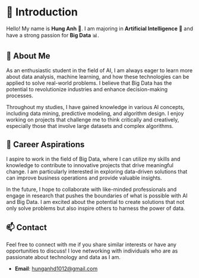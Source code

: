 # 🌟 Introduction

Hello! My name is **Hung Anh** 👋. I am majoring in **Artificial Intelligence** 🤖 and have a strong passion for **Big Data** 📊.

## 🌱 About Me

As an enthusiastic student in the field of AI, I am always eager to learn more about data analysis, machine learning, and how these technologies can be applied to solve real-world problems. I believe that Big Data has the potential to revolutionize industries and enhance decision-making processes. 

Throughout my studies, I have gained knowledge in various AI concepts, including data mining, predictive modeling, and algorithm design. I enjoy working on projects that challenge me to think critically and creatively, especially those that involve large datasets and complex algorithms.

## 🚀 Career Aspirations

I aspire to work in the field of Big Data, where I can utilize my skills and knowledge to contribute to innovative projects that drive meaningful change. I am particularly interested in exploring data-driven solutions that can improve business operations and provide valuable insights.

In the future, I hope to collaborate with like-minded professionals and engage in research that pushes the boundaries of what is possible with AI and Big Data. I am excited about the potential to create solutions that not only solve problems but also inspire others to harness the power of data.

## 📫 Contact

Feel free to connect with me if you share similar interests or have any opportunities to discuss! I love networking with individuals who are as passionate about technology and data as I am.

- **Email**: hunganhd1012@gmail.com

